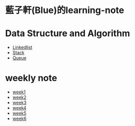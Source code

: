 # 藍子軒(Blue)的learning-note

# Data Structure and Algorithm
- [Linkedlist](https://github.com/bluejade2040/learning-note/blob/master/week1/linked%20list)
- [Stack](https://github.com/bluejade2040/learning-note/blob/master/week2/min%20stack)
- [Queue](https://github.com/bluejade2040/learning-note/blob/master/week3/Queue)


# weekly note
- [week1]()
- [week2]()
- [week3]()
- [week4]()
- [week5]()
- [week6]()
